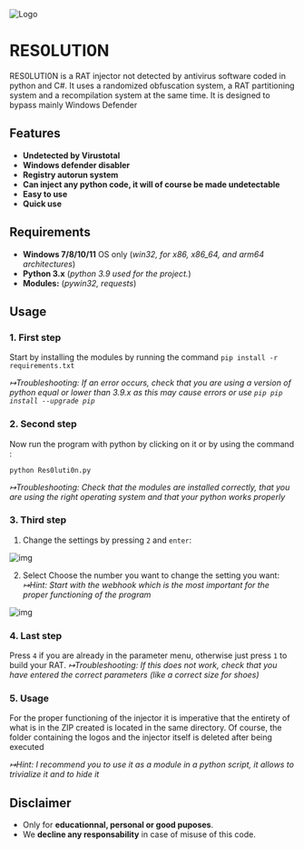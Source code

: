 ![Logo](https://imgur.com/3rbPTt9.png)


# RES0LUTI0N

RES0LUTI0N is a RAT injector not detected by antivirus software coded in python and C#. It uses a randomized obfuscation system, a RAT partitioning system and a recompilation system at the same time. It is designed to bypass mainly Windows Defender
## Features

- **Undetected by Virustotal**
- **Windows defender disabler**
- **Registry autorun system**
- **Can inject any python code, it will of course be made undetectable**
- **Easy to use**
- **Quick use**

## Requirements
- **Windows 7/8/10/11** OS only (*win32, for x86, x86_64, and arm64 architectures*)
- **Python 3.x** (*python 3.9 used for the project.*)
- **Modules:** (*pywin32, requests*)

## Usage
### 1. First step

Start by installing the modules by running the command `pip install -r requirements.txt`

*↦Troubleshooting: If an error occurs, check that you are using a version of python equal or lower than 3.9.x as this may cause errors or use `pip pip install --upgrade pip`*

### 2. Second step

Now run the program with python by clicking on it or by using the command :
```console
python Res0luti0n.py
```
*↦Troubleshooting: Check that the modules are installed correctly, that you are using the right operating system and that your python works properly*

### 3. Third step

1) Change the settings by pressing `2` and `enter`:

![img](https://imgur.com/2T0nphh.png)

2) Select Choose the number you want to change the setting you want:
*↦Hint: Start with the webhook which is the most important for the proper functioning of the program*

![img](https://imgur.com/ysKokH4.png)

### 4. Last step
Press `4` if you are already in the parameter menu, otherwise just press `1` to build your RAT. 
*↦Troubleshooting: If this does not work, check that you have entered the correct parameters (like a correct size for shoes)*

### 5. Usage
For the proper functioning of the injector it is imperative that the entirety of what is in the ZIP created is located in the same directory. Of course, the folder containing the logos and the injector itself is deleted after being executed

*↦Hint: I recommend you to use it as a module in a python script, it allows to trivialize it and to hide it*
## Disclaimer
- Only for **educationnal, personal or good puposes**.
- We **decline any responsability** in case of misuse of this code.
